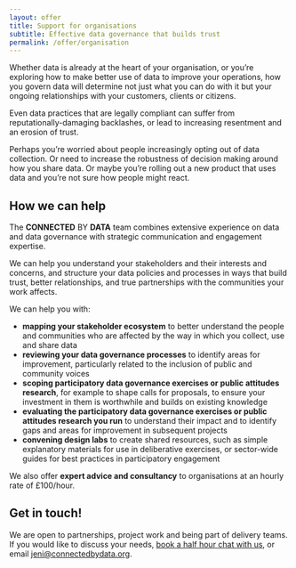 ```yaml
---
layout: offer
title: Support for organisations
subtitle: Effective data governance that builds trust
permalink: /offer/organisation
---
```

Whether data is already at the heart of your organisation, or you’re exploring how to make better use of data to improve your operations, how you govern data will determine not just what you can do with it but your ongoing relationships with your customers, clients or citizens.

Even data practices that are legally compliant can suffer from reputationally-damaging backlashes, or lead to increasing resentment and an erosion of trust.

Perhaps you’re worried about people increasingly opting out of data collection. Or need to increase the robustness of decision making around how you share data. Or maybe you’re rolling out a new product that uses data and you’re not sure how people might react.

## How we can help

The **CONNECTED** BY **DATA** team combines extensive experience on data and data governance with strategic communication and engagement expertise.

We can help you understand your stakeholders and their interests and concerns, and structure your data policies and processes in ways that build trust, better relationships, and true partnerships with the communities your work affects.

We can help you with:

* **mapping your stakeholder ecosystem** to better understand the people and communities who are affected by the way in which you collect, use and share data
* **reviewing your data governance processes** to identify areas for improvement, particularly related to the inclusion of public and community voices
* **scoping participatory data governance exercises or public attitudes research**, for example to shape calls for proposals, to ensure your investment in them is worthwhile and builds on existing knowledge
* **evaluating the participatory data governance exercises or public attitudes research you run** to understand their impact and to identify gaps and areas for improvement in subsequent projects
* **convening design labs** to create shared resources, such as simple explanatory materials for use in deliberative exercises, or sector-wide guides for best practices in participatory engagement

We also offer **expert advice and consultancy** to organisations at an hourly rate of £100/hour.

## Get in touch!

We are open to partnerships, project work and being part of delivery teams. If you would like to discuss your needs, <!-- Calendly link widget begin --><link href="https://assets.calendly.com/assets/external/widget.css" rel="stylesheet"><script src="https://assets.calendly.com/assets/external/widget.js" type="text/javascript" async></script><a href="" onclick="Calendly.initPopupWidget({url: 'https://calendly.com/d/ym3-vwr-vpb?background_color=f3f2f2&text_color=25333a&primary_color=6200ee'});return false;">book a half hour chat with us</a><!-- Calendly link widget end -->, or email [jeni@connectedbydata.org](mailto:jeni@connectedbydata.org).
